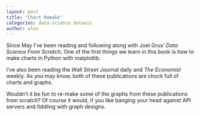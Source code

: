 ```yaml
---
layout: post
title: "Chart Remake"
categories: data-science datavis
author: alex
---
```

Since May I’ve been reading and following along with Joel Grus’ _Data Science From Scratch_. One of the first things we learn in this book is how to make charts in Python with matplotlib.

I’ve also been reading the _Wall Street Journal_ daily and _The Economist_ weekly. As you may know, both of these publications are chock full of charts and graphs.

Wouldn’t it be fun to re-make some of the graphs from these publications from scratch? Of course it would, if you like banging your head against API servers and fiddling with graph designs. 
